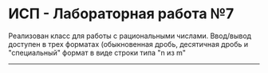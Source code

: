 # ИСП - Лабораторная работа №7
Реализован класс для работы с рациональными числами. Ввод/вывод доступен в трех форматах (обыкновенная дробь, десятичная дробь и "специальный" формат в виде строки типа "n из m"
***
